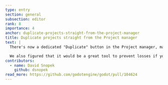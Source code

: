 ```yaml
---
type: entry
section: general
subsection: editor
rank: 8
importance: 4
anchor: duplicate-projects-straight-from-the-project-manager
title: Duplicate projects straight from the Project manager
text: |
  There's now a dedicated "Duplicate" button in the Project manager, making it easy to backup an existing project, or to fork a new one.

  We also figured that it would be a great tool to prevent losses if you update the engine version during development. If we detect that irreversible changes would occur due to the update, we'll ask you if you want to backup your project first.
contributors:
  - name: David Snopek
    github: dsnopek
read_more: https://github.com/godotengine/godot/pull/104624
---
```


